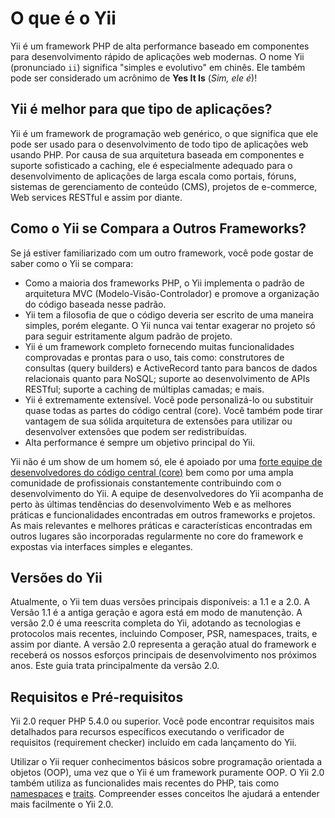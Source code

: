 O que é o Yii
=============

Yii é um framework PHP de alta performance baseado em componentes para desenvolvimento rápido de aplicações web modernas.
O nome Yii (pronunciado `ii`) significa "simples e evolutivo" em chinês. Ele também pode ser considerado um acrônimo de **Yes It Is** (*Sim, ele é*)!


Yii é melhor para que tipo de aplicações?
------------------------

Yii é um framework de programação web genérico, o que significa que ele pode
ser usado para o desenvolvimento de todo tipo de aplicações web usando PHP.
Por causa de sua arquitetura baseada em componentes e suporte sofisticado a
caching, ele é especialmente adequado para o desenvolvimento de aplicações de
larga escala como portais, fóruns, sistemas de gerenciamento de conteúdo (CMS),
projetos de e-commerce, Web services RESTful e assim por diante.


Como o Yii se Compara a Outros Frameworks?
------------------------------------------

Se já estiver familiarizado com um outro framework, você pode gostar de saber como o Yii se compara:

- Como a maioria dos frameworks PHP, o Yii implementa o padrão de arquitetura MVC
  (Modelo-Visão-Controlador) e promove a organização do código baseada nesse padrão.
- Yii tem a filosofia de que o código deveria ser escrito de uma maneira simples,
  porém elegante. O Yii nunca vai tentar exagerar no projeto só para seguir estritamente algum padrão de projeto.
- Yii é um framework completo fornecendo muitas funcionalidades comprovadas
  e prontas para o uso, tais como: construtores de consultas (query builders) e
  ActiveRecord tanto para bancos de dados relacionais quanto para NoSQL; suporte ao
  desenvolvimento de APIs RESTful; suporte a caching de múltiplas camadas; e mais.
- Yii é extremamente extensível. Você pode personalizá-lo ou substituir quase
  todas as partes do código central (core). Você também pode tirar vantagem de sua
  sólida arquitetura de extensões para utilizar ou desenvolver extensões
  que podem ser redistribuídas.
- Alta performance é sempre um objetivo principal do Yii.

Yii não é um show de um homem só, ele é apoiado por uma [forte equipe de desenvolvedores do código central (core)][yii_team]
bem como por uma ampla comunidade de profissionais constantemente
contribuindo com o desenvolvimento do Yii. A equipe de desenvolvedores do Yii
acompanha de perto às últimas tendências do desenvolvimento Web e as
melhores práticas e funcionalidades encontradas em outros frameworks e projetos.
As mais relevantes e melhores práticas e características encontradas em outros lugares
são incorporadas regularmente no core do framework e expostas via interfaces
simples e elegantes.

[yii_team]: https://www.yiiframework.com/team

Versões do Yii
--------------

Atualmente, o Yii tem duas versões principais disponíveis: a 1.1 e a 2.0. A Versão
1.1 é a antiga geração e agora está em modo de manutenção. A versão 2.0 é uma
reescrita completa do Yii, adotando as tecnologias e protocolos mais recentes, incluindo Composer, PSR, namespaces, traits, e assim por diante. A versão 2.0 representa
a geração atual do framework e receberá os nossos esforços principais de
desenvolvimento nos próximos anos. Este guia trata principalmente da versão 2.0.


Requisitos e Pré-requisitos
---------------------------

Yii 2.0 requer PHP 5.4.0 ou superior. Você pode encontrar requisitos mais
detalhados para recursos específicos executando o verificador de requisitos
(requirement checker) incluído em cada lançamento do Yii.

Utilizar o Yii requer conhecimentos básicos sobre programação orientada a objetos
(OOP), uma vez que o Yii é um framework puramente OOP.
O Yii 2.0 também utiliza as funcionalides mais recentes do PHP, tais como [namespaces](https://www.php.net/manual/en/language.namespaces.php) e [traits](https://secure.php.net/manual/en/language.oop5.traits.php). Compreender esses conceitos lhe ajudará a entender mais facilmente o Yii 2.0.

